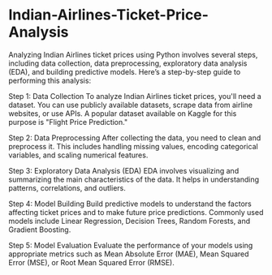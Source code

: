 # Indian-Airlines-Ticket-Price-Analysis
Analyzing Indian Airlines ticket prices using Python involves several steps, including data collection, data preprocessing, exploratory data analysis (EDA), and building predictive models. Here’s a step-by-step guide to performing this analysis:

Step 1: Data Collection
To analyze Indian Airlines ticket prices, you'll need a dataset. You can use publicly available datasets, scrape data from airline websites, or use APIs. A popular dataset available on Kaggle for this purpose is "Flight Price Prediction."

Step 2: Data Preprocessing
After collecting the data, you need to clean and preprocess it. This includes handling missing values, encoding categorical variables, and scaling numerical features.

Step 3: Exploratory Data Analysis (EDA)
EDA involves visualizing and summarizing the main characteristics of the data. It helps in understanding patterns, correlations, and outliers.

Step 4: Model Building
Build predictive models to understand the factors affecting ticket prices and to make future price predictions. Commonly used models include Linear Regression, Decision Trees, Random Forests, and Gradient Boosting.

Step 5: Model Evaluation
Evaluate the performance of your models using appropriate metrics such as Mean Absolute Error (MAE), Mean Squared Error (MSE), or Root Mean Squared Error (RMSE).

